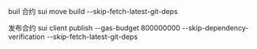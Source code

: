 
buil 合约
sui move build  --skip-fetch-latest-git-deps

发布合约
sui client publish --gas-budget 800000000 --skip-dependency-verification --skip-fetch-latest-git-deps
